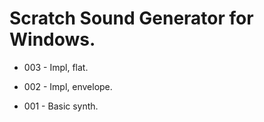 Scratch Sound Generator for Windows.
=============

- 003 - Impl, flat.

- 002 - Impl, envelope.

- 001 - Basic synth.
